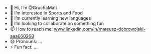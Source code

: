 - 👋 Hi, I’m @GruchaMati
- 👀 I’m interested in Sports and Food
- 🌱 I’m currently learning new languages 
- 💞️ I’m looking to collaborate on something fun
- 📫 How to reach me: www.linkedin.com/in/mateusz-dobrowolski-aaa660268
- 😄 Pronouns: ...
- ⚡ Fun fact: ...

<!---
GruchaMati/GruchaMati is a ✨ special ✨ repository because its `README.md` (this file) appears on your GitHub profile.
You can click the Preview link to take a look at your changes.
--->
